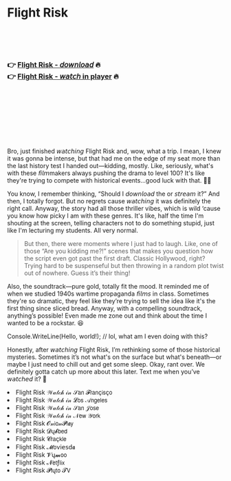 <h1>Flight Risk</h1>

<br><br><br>

<h3>👉 <a href="https://Eddies-coaqonreudi1977.github.io/yncsfyuums/">Flight Risk - 𝘥𝘰𝘸𝘯𝘭𝘰𝘢𝘥</a> 🔥<br>
👉 <a href="https://Eddies-coaqonreudi1977.github.io/yncsfyuums/">Flight Risk - 𝘸𝘢𝘵𝘤𝘩 in player</a> 🔥
</h3>



<br><br><br><br><br><br><br>


Bro, just finished 𝘸𝘢𝘵𝘤𝘩𝘪𝘯𝘨 Flight Risk and, wow, what a trip. I mean, I knew it was gonna be intense, but that   had me on the edge of my seat more than the last history test I handed out—kidding, mostly. Like, seriously, what's with these 𝘧𝘪𝘭𝘮makers always pushing the drama to level 100? It's like they're trying to compete with historical events...good luck with that. 🤷‍♂️

You know, I remember thinking, “Should I 𝘥𝘰𝘸𝘯𝘭𝘰𝘢𝘥 the   or 𝘴𝘵𝘳𝘦𝘢𝘮 it?” And then, I totally forgot. But no regrets cause 𝘸𝘢𝘵𝘤𝘩𝘪𝘯𝘨 it was definitely the right call. Anyway, the story had all those thriller vibes, which is wild ‘cause you know how picky I am with these genres. It's like, half the time I'm shouting at the screen, telling characters not to do something stupid, just like I'm lecturing my students. All very normal.

> But then, there were moments where I just had to laugh. Like, one of those “Are you kidding me?!” scenes that makes you question how the script even got past the first draft. Classic Hollywood, right? Trying hard to be suspenseful but then throwing in a random plot twist out of nowhere. Guess it’s their thing!

Also, the soundtrack—pure gold, totally fit the mood. It reminded me of when we studied 1940s wartime propaganda 𝘧𝘪𝘭𝘮𝘴 in class. Sometimes they're so dramatic, they feel like they’re trying to sell the idea like it's the first thing since sliced bread. Anyway, with a compelling soundtrack, anything’s possible! Even made me zone out and think about the time I wanted to be a rockstar. 😆

Console.WriteLine(Hello, world!); // lol, what am I even doing with this?

Honestly, after 𝘸𝘢𝘵𝘤𝘩𝘪𝘯𝘨 Flight Risk, I’m rethinking some of those historical mysteries. Sometimes it’s not what's on the surface but what's beneath—or maybe I just need to chill out and get some sleep. Okay, rant over. We definitely gotta catch up more about this later. Text me when you’ve 𝘸𝘢𝘵𝘤𝘩𝘦𝘥 it? 🙌

<li>Flight Risk 𝒲𝒶𝓉𝒸𝒽 𝒾𝓃 𝒮𝖺𝗇 𝓕𝗋𝖺𝗇ç𝗂𝗌ç𝗈</li>
<li>Flight Risk 𝒲𝒶𝓉𝒸𝒽 𝒾𝓃 𝓛𝗈𝗌 𝒜𝗇𝗀𝖾𝗅𝖾𝗌</li>
<li>Flight Risk 𝒲𝒶𝓉𝒸𝒽 𝒾𝓃 𝒮𝖺𝗇 𝒥𝗈𝗌𝖾</li>
<li>Flight Risk 𝒲𝒶𝓉𝒸𝒽 𝒾𝓃 𝒩𝖾𝗐 𝒴𝗈𝗋𝗄</li>
<li>Flight Risk 𝓞𝓃𝗂𝗈𝓃𝓟𝗅𝖆𝗒</li>
<li>Flight Risk 𝓓ų𝓫𝖻𝖾𝖽</li>
<li>Flight Risk 𝓒𝗋𝖺ç𝗄𝗅𝖾</li>
<li>Flight Risk 𝓜𝗈ν𝗂𝖾𝗌ԁ𝖆</li>
<li>Flight Risk 𝓥ų𝓶𝗈𝗈</li>
<li>Flight Risk 𝓝𝖾𝗍ƒ𝗅𝗂𝗑</li>
<li>Flight Risk 𝓟𝗅ų𝗍𝗈 𝓣𝖵</li>
